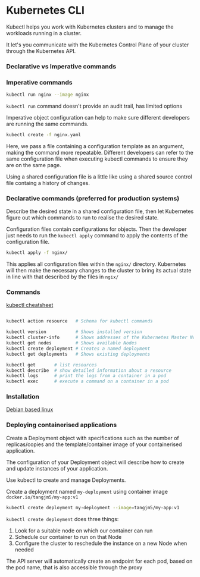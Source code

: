 # Kubernetes CLI

Kubectl helps you work with Kubernetes clusters and to manage the workloads running in a cluster.

It let's you communicate with the Kubernetes Control Plane of your cluster through the Kubernetes API.

### Declarative vs Imperative commands
### Imperative commands

```bash
kubectl run nginx --image nginx
```

`kubectl run` command doesn't provide an audit trail, has limited options

Imperative object configuration can help to make sure different developers are running the same commands.

```bash
kubectl create -f nginx.yaml
```

Here, we pass a file containing a configuration template as an argument, making the command more repeatable. Different developers can refer to the same configuration file when executing kubectl commands to ensure they are on the same page.

Using a shared configuration file is a little like using a shared source control file containg a history of changes.

### Declarative commands (preferred for production systems)

Describe the desired state in a shared configuration file, then let Kubernetes figure out which commands to run to realise the desired state.

Configuration files contain configurations for objects. Then the developer just needs to run the `kubectl apply` command to apply the contents of the configuration file.

```bash
kubectl apply -f nginx/
```

This applies all configuration files within the `nginx/` directory. Kubernetes will then make the necessary changes to the cluster to bring its actual state in line with that described by the files in `ngix/`


### Commands

[kubectl cheatsheet](https://kubernetes.io/docs/reference/kubectl/cheatsheet/)


```bash
```


```bash
kubectl action resource   # Schema for kubectl commands

kubectl version           # Shows installed version
kubectl cluster-info      # Shows addresses of the Kubernetes Master Node and services
kubectl get nodes         # Shows available Nodes
kubectl create deployment # Creates a named deployment
kubectl get deployments   # Shows existing deployments
```

```bash
kubectl get       # list resources
kubectl describe  # show detailed information about a resource
kubectl logs      # print the logs from a container in a pod
kubectl exec      # execute a command on a container in a pod
```

### Installation

[Debian based linux](https://kubernetes.io/docs/tasks/tools/install-kubectl-linux/#install-using-native-package-management)

### Deploying containerised applications 

Create a Deployment object with specifications such as the number of replicas/copies and the template/container image of your containerised application.

The configuration of your Deployment object will describe how to create and update instances of your application.

Use kubectl to create and manage Deployments.


Create a deployment named `my-deployment` using container image `docker.io/tangjm5/my-app:v1`

```bash
kubectl create deployment my-deployment --image=tangjm5/my-app:v1
```

`kubectl create deployment` does three things:

  1. Look for a suitable node on which our container can run
  2. Schedule our container to run on that Node
  3. Configure the cluster to reschedule the instance on a new Node when needed


The API server will automatically create an endpoint for each pod, based on the pod name, that is also accessible through the proxy


